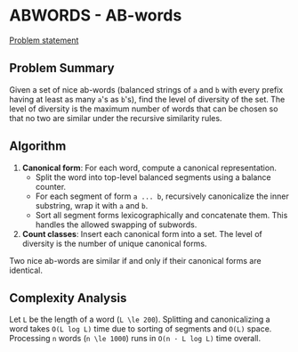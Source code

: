 # ABWORDS - AB-words

[Problem statement](https://www.spoj.com/problems/ABWORDS/)

## Problem Summary
Given a set of nice ab-words (balanced strings of `a` and `b` with every prefix having at least as many `a`'s as `b`'s), find the level of diversity of the set. The level of diversity is the maximum number of words that can be chosen so that no two are similar under the recursive similarity rules.

## Algorithm
1. **Canonical form**: For each word, compute a canonical representation.
   - Split the word into top-level balanced segments using a balance counter.
   - For each segment of form `a ... b`, recursively canonicalize the inner substring, wrap it with `a` and `b`.
   - Sort all segment forms lexicographically and concatenate them. This handles the allowed swapping of subwords.
2. **Count classes**: Insert each canonical form into a set. The level of diversity is the number of unique canonical forms.

Two nice ab-words are similar if and only if their canonical forms are identical.

## Complexity Analysis
Let `L` be the length of a word (`L \le 200`). Splitting and canonicalizing a word takes `O(L log L)` time due to sorting of segments and `O(L)` space. Processing `n` words (`n \le 1000`) runs in `O(n · L log L)` time overall.
